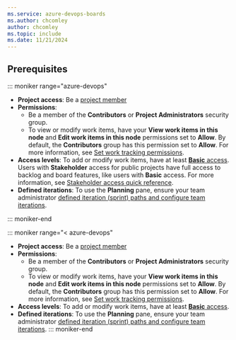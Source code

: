 ```yaml
---
ms.service: azure-devops-boards
ms.author: chcomley
author: chcomley
ms.topic: include
ms.date: 11/21/2024
---
```



## Prerequisites

::: moniker range="azure-devops"
- **Project access**: Be a [project member](../../organizations/security/add-users-team-project.md)
- **Permissions**: 
  - Be a member of the **Contributors** or **Project Administrators** security group.
  - To view or modify work items, have your **View work items in this node** and **Edit work items in this node** permissions set to **Allow**. By default, the **Contributors** group has this permission set to **Allow**. For more information, see [Set work tracking permissions](../../organizations/security/set-permissions-access-work-tracking.md).
- **Access levels**: To add or modify work items, have at least [**Basic** access](../../organizations/security/stakeholder-access.md). Users with **Stakeholder** access for public projects have full access to backlog and board features, like users with **Basic** access. For more information, see [Stakeholder access quick reference](../../organizations/security/stakeholder-access.md).
- **Defined iterations**: To use the **Planning** pane, ensure your team administrator [defined iteration (sprint) paths and configure team iterations](../../organizations/settings/set-iteration-paths-sprints.md).

::: moniker-end

::: moniker range="< azure-devops"
- **Project access**: Be a [project member](../../organizations/security/add-users-team-project.md)
- **Permissions**: 
  - Be a member of the **Contributors** or **Project Administrators** security group.
  - To view or modify work items, have your **View work items in this node** and **Edit work items in this node** permissions set to **Allow**. By default, the **Contributors** group has this permission set to **Allow**. For more information, see [Set work tracking permissions](../../organizations/security/set-permissions-access-work-tracking.md).
- **Access levels**: To add or modify work items, have at least [**Basic** access](../../organizations/security/stakeholder-access.md).
- **Defined iterations**: To use the **Planning** pane, ensure your team administrator [defined iteration (sprint) paths and configure team iterations](../../organizations/settings/set-iteration-paths-sprints.md).
::: moniker-end
